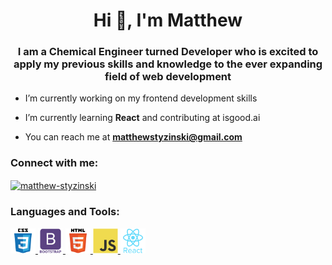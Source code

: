<h1 align="center">Hi 👋, I'm Matthew</h1>
<h3 align="center">I am a Chemical Engineer turned Developer who is excited to apply my previous skills and knowledge to the ever expanding field of web development</h3>

- I’m currently working on my frontend development skills 

- I’m currently learning **React** and contributing at isgood.ai

- You can reach me at **matthewstyzinski@gmail.com**

<h3 align="left">Connect with me:</h3>
<p align="left">
<a href="https://linkedin.com/in/matthew-styzinski" target="blank"><img align="center" src="https://cdn.jsdelivr.net/npm/simple-icons@3.0.1/icons/linkedin.svg" alt="matthew-styzinski" height="30" width="40" /></a>
</p>


<h3 align="left">Languages and Tools:</h3>
<p align="left">  <a href="https://www.w3schools.com/css/" target="_blank"> <img src="https://raw.githubusercontent.com/devicons/devicon/master/icons/css3/css3-original-wordmark.svg" alt="css3" width="40" height="40"/> </a> <a href="https://getbootstrap.com" target="_blank"> <img src="https://raw.githubusercontent.com/devicons/devicon/master/icons/bootstrap/bootstrap-plain-wordmark.svg" alt="bootstrap" width="40" height="40"/> </a> <a href="https://www.w3.org/html/" target="_blank"> <img src="https://raw.githubusercontent.com/devicons/devicon/master/icons/html5/html5-original-wordmark.svg" alt="html5" width="40" height="40"/> </a> <a href="https://developer.mozilla.org/en-US/docs/Web/JavaScript" target="_blank"> <img src="https://raw.githubusercontent.com/devicons/devicon/master/icons/javascript/javascript-original.svg" alt="javascript" width="40" height="40"/> </a> <a href="https://reactjs.org/" target="_blank"> <img src="https://raw.githubusercontent.com/devicons/devicon/master/icons/react/react-original-wordmark.svg" alt="react" width="40" height="40"/> </a> </p>
